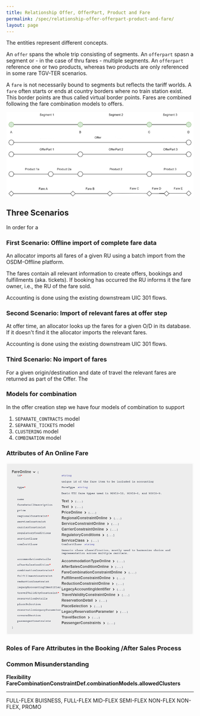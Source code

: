 ```yaml
---
title: Relationship Offer, OfferPart, Product and Fare 
permalink: /spec/relationship-offer-offerpart-product-and-fare/
layout: page
---
```


The entities represent different concepts.

An `offer` spans the whole trip consisting of segments. An `offerpart` spasn a
segment or - in the case of thru fares - multiple segments. An `offerpart`
reference one or two products, whereas two products are only referenced
in some rare TGV-TER scenarios.

A `fare` is not necessarily bound to segments but reflects the tariff
worlds. A `fare` often starts or ends at country borders where no train station exist.
This border points are thus called virtual border points. Fares are
combined following the fare combination models to offers.

![Relationship Offer, OfferPart, Product and Fare](../images/models/relationship-offer-offerpart-product-fare.png)

## Three Scenarios

In order for a

### First Scenario: Offline import of complete fare data

An allocator imports all fares of a given RU using a batch import from
the OSDM-Offline platform.

The fares contain all relevant information to create offers, bookings
and fulfillments (aka. tickets). If booking has occurred the RU informs
it the fare owner, i.e., the RU of the fare sold.

Accounting is done using the existing downstream UIC 301 flows.

### Second Scenario: Import of relevant fares at offer step

At offer time, an allocator looks up the fares for a given O/D in its
database. If it doesn't find it the allocator imports the relevant
fares.

Accounting is done using the existing downstream UIC 301 flows.

### Third Scenario: No import of fares

For a given origin/destination and date of travel the relevant fares are
returned as part of the Offer. The

### Models for combination

In the offer creation step we have four models of combination to support

1.  `SEPARATE_CONTRACTS` model
2.  `SEPARATE_TICKETS` model
3.  `CLUSTERING` model
4.  `COMBINATION` model

### Attributes of An Online Fare

![Attributes of An Online Fare](../images/models/attributes-online-fare.png)

### Roles of Fare Attributes in the Booking /After Sales Process


### Common Misunderstanding

  **Flexibility**   **FareCombinationConstraintDef.combinationModels.allowedClusters**
  ----------------- --------------------------------------------------------------------
  FULL-FLEX         BUISNESS, FULL-FLEX
  MID-FLEX          SEMI-FLEX
  NON-FLEX          NON-FLEX, PROMO

